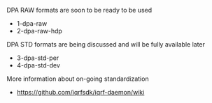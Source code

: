 DPA RAW formats are soon to be ready to be used

- 1-dpa-raw
- 2-dpa-raw-hdp

DPA STD formats are being discussed and will be fully available later

- 3-dpa-std-per
- 4-dpa-std-dev 

More information about on-going standardization

- https://github.com/iqrfsdk/iqrf-daemon/wiki
